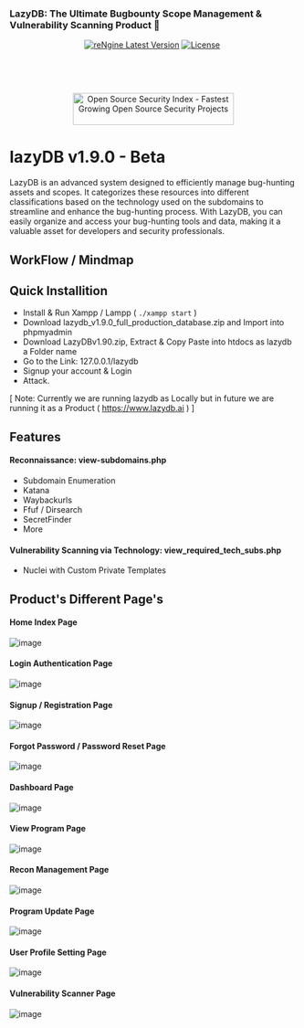 <p align="center">
  <h3>LazyDB: The Ultimate Bugbounty Scope Management & Vulnerability Scanning Product  🚀</h3>
</p>

<p align="center"><a href="https://github.com/yogeshojha/rengine/releases" target="_blank"><img src="https://img.shields.io/badge/version-v2.2.0-informational?&logo=none" alt="reNgine Latest Version" /></a>&nbsp;<a href="https://www.gnu.org/licenses/gpl-3.0" target="_blank"><img src="https://img.shields.io/badge/License-GPLv3-red.svg?&logo=none" alt="License" /></a>&nbsp;<a href="#" target="_blank"><img src="https://img.shields.io/badge/first--timers--only-friendly-blue.svg?&logo=none" alt="" /></a></p>

<p align="center">

</p>

<p align="center">
<a href="https://github.com/yogeshojha/rengine/actions/workflows/codeql-analysis.yml" target="_blank"><img src="https://github.com/yogeshojha/rengine/actions/workflows/codeql-analysis.yml/badge.svg" alt="" /></a>&nbsp;<a href="https://github.com/yogeshojha/rengine/actions/workflows/build.yml" target="_blank"><img src="https://github.com/yogeshojha/rengine/actions/workflows/build.yml/badge.svg" alt="" /></a>&nbsp;
</p>

<p align="center">
<a href="https://discord.gg/H6WzebwX3H" target="_blank"><img src="https://img.shields.io/discord/880363103689277461" alt="" /></a>&nbsp;
</p>

<p align="center">
<a href="https://opensourcesecurityindex.io/" target="_blank" rel="noopener">
<img style="width: 282px; height: 56px" src="https://opensourcesecurityindex.io/badge.svg" alt="Open Source Security Index - Fastest Growing Open Source Security Projects" width="282" height="56" /> </a>
</p>


# lazyDB v1.9.0 - Beta
LazyDB is an advanced system designed to efficiently manage bug-hunting assets and scopes. It categorizes these resources into different classifications based on the technology used on the subdomains to streamline and enhance the bug-hunting process. With LazyDB, you can easily organize and access your bug-hunting tools and data, making it a valuable asset for developers and security professionals.


## WorkFlow / Mindmap


## Quick Installition
  - Install & Run Xampp / Lampp ( `./xampp start` )
  - Download lazydb_v1.9.0_full_production_database.zip and Import into phpmyadmin
  - Download LazyDBv1.90.zip, Extract & Copy Paste into htdocs as lazydb a Folder name
  - Go to the Link: 127.0.0.1/lazydb
  - Signup your account & Login
  - Attack.
    
[ Note: Currently we are running lazydb as Locally but in future we are running it as a Product ( https://www.lazydb.ai ) ]

    
## Features
#### Reconnaissance: view-subdomains.php
  - Subdomain Enumeration
  - Katana
  - Waybackurls
  - Ffuf / Dirsearch
  - SecretFinder
  - More

#### Vulnerability Scanning via Technology: view_required_tech_subs.php
  - Nuclei with Custom Private Templates

## Product's Different Page's

#### Home Index Page

![image](https://github.com/user-attachments/assets/6df9d877-ac5b-4d7c-8639-f56c88dc9c77)

#### Login Authentication Page

![image](https://github.com/user-attachments/assets/c22cfeb6-482a-4f8f-9f2c-1d30454bc717)

#### Signup / Registration Page

![image](https://github.com/user-attachments/assets/282f1066-5a94-4ea3-84c9-5ffa63a9e17f)

#### Forgot Password / Password Reset Page

![image](https://github.com/user-attachments/assets/a7558913-5ab0-4762-91bf-26f64f4f2598)

#### Dashboard Page

![image](https://github.com/user-attachments/assets/d89e4487-5847-4030-b41b-297cae5ba316)

#### View Program Page

![image](https://github.com/user-attachments/assets/2242cd3f-02f3-4a16-abc3-acbcafcab8e9)

#### Recon Management Page

![image](https://github.com/user-attachments/assets/ce459826-fa2d-43f7-9c20-19fce6ff7373)

#### Program Update Page

![image](https://github.com/user-attachments/assets/08d8c567-cb38-4938-b931-094d03819780)

#### User Profile Setting Page

![image](https://github.com/user-attachments/assets/447905fa-14ca-409d-8226-0a584b0de728)

#### Vulnerability Scanner Page

![image](https://github.com/user-attachments/assets/8a6d7e43-fe22-4b9a-90f3-f18ec7afad1e)



